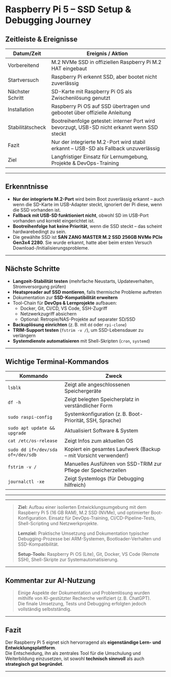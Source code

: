 #  Raspberry Pi 5 – SSD Setup & Debugging Journey

##  Zeitleiste & Ereignisse

| Datum/Zeit       | Ereignis / Aktion                                                                 |
|------------------|------------------------------------------------------------------------------------|
| Vorbereitend     | M.2 NVMe SSD in offiziellen Raspberry Pi M.2 HAT eingebaut                         |
| Startversuch     | Raspberry Pi erkennt SSD, aber bootet nicht zuverlässig                           |
| Nächster Schritt | SD-Karte mit Raspberry Pi OS als Zwischenlösung genutzt                           |
| Installation     | Raspberry Pi OS auf SSD übertragen und gebootet über offizielle Anleitung          |
| Stabilitätscheck | Bootreihenfolge getestet: interner Port wird bevorzugt, USB-SD nicht erkannt wenn SSD steckt |
| Fazit            | Nur der integrierte M.2-Port wird stabil erkannt – USB-SD als Fallback unzuverlässig |
| Ziel             | Langfristiger Einsatz für Lernumgebung, Projekte & DevOps-Training                 |

---

##  Erkenntnisse

- **Nur der integrierte M.2-Port** wird beim Boot zuverlässig erkannt – auch wenn die SD-Karte im USB-Adapter steckt, ignoriert der Pi diese, wenn die SSD vorhanden ist.
- **Fallback mit USB-SD funktioniert nicht**, obwohl SD im USB-Port vorhanden und korrekt eingerichtet ist.
- **Bootreihenfolge hat keine Priorität**, wenn die SSD steckt – das scheint hardwarebedingt zu sein.
- Die gewählte SSD ist **SAN ZANG MASTER M.2 SSD 256GB NVMe PCIe Gen3x4 2280**. Sie wurde erkannt, hatte aber beim ersten Versuch Download-/Initialisierungsprobleme.

---

##  Nächste Schritte

- **Langzeit-Stabilität testen** (mehrfache Neustarts, Updateverhalten, Stromversorgung prüfen)
- **Heatspreader auf SSD montieren**, falls thermische Probleme auftreten
- Dokumentation zur **SSD-Kompatibilität erweitern**
- Tool-Chain für **DevOps & Lernprojekte** aufbauen:
  - Docker, Git, CI/CD, VS Code, SSH-Zugriff
  - Netzwerkzugriff absichern
  - Optional: Retropie/NAS-Projekte auf separater SD/SSD
- **Backuplösung einrichten** (z. B. mit `dd` oder `rpi-clone`)
- **TRIM-Support testen** (`fstrim -v /`), um SSD-Lebensdauer zu verlängern
- **Systemdienste automatisieren** mit Shell-Skripten (`cron`, `systemd`)

---

##  Wichtige Terminal-Kommandos

| Kommando                      | Zweck                                                               |
|------------------------------|----------------------------------------------------------------------|
| `lsblk`                      | Zeigt alle angeschlossenen Speichergeräte                           |
| `df -h`                      | Zeigt belegten Speicherplatz in verständlicher Form                 |
| `sudo raspi-config`          | Systemkonfiguration (z. B. Boot-Priorität, SSH, Sprache)             |
| `sudo apt update && upgrade` | Aktualisiert Software & System                                       |
| `cat /etc/os-release`        | Zeigt Infos zum aktuellen OS                                        |
| `sudo dd if=/dev/sda of=/dev/sdb` | Kopiert ein gesamtes Laufwerk (Backup – mit Vorsicht verwenden!) |
| `fstrim -v /`                | Manuelles Ausführen von SSD-TRIM zur Pflege der Speicherzellen      |
| `journalctl -xe`             | Zeigt Systemlogs (für Debugging hilfreich)                          |

---



---


> **Ziel:** Aufbau einer isolierten Entwicklungsumgebung mit dem Raspberry Pi 5 (16 GB RAM), M.2 SSD (NVMe), und optimierter Boot-Konfiguration. Einsatz für DevOps-Training, CI/CD-Pipeline-Tests, Shell-Scripting und Netzwerkprojekte.
>
> **Lernziel:** Praktische Umsetzung und Dokumentation typischer Debugging-Prozesse bei ARM-Systemen, Bootloader-Verhalten und SSD-Kompatibilität.  
>
> **Setup-Tools:** Raspberry Pi OS (Lite), Git, Docker, VS Code (Remote SSH), Shell-Skripte zur Systemautomatisierung.

---

##  Kommentar zur AI-Nutzung

> Einige Aspekte der Dokumentation und Problemlösung wurden mithilfe von KI-gestützter Recherche verifiziert (z. B. ChatGPT).  
> Die finale Umsetzung, Tests und Debugging erfolgten jedoch vollständig selbstständig.

---

##  Fazit

Der Raspberry Pi 5 eignet sich hervorragend als **eigenständige Lern- und Entwicklungsplattform**.  
Die Entscheidung, ihn als zentrales Tool für die Umschulung und Weiterbildung einzusetzen, ist sowohl **technisch sinnvoll** als auch **strategisch gut begründet**.

---
